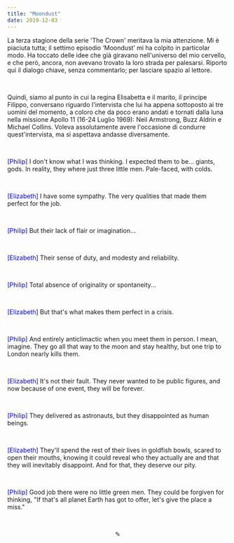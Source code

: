 ```yaml
---
title: "Moondust"
date: 2019-12-03
---
```

La terza stagione della serie 'The Crown' meritava la mia attenzione. Mi è piaciuta tutta; il settimo episodio ‘Moondust’ mi ha colpito in particolar modo. Ha toccato delle idee che già giravano nell'universo del mio cervello, e che però, ancora, non avevano trovato la loro strada per palesarsi. Riporto qui il dialogo chiave, senza commentarlo; per lasciare spazio al lettore.

&nbsp;

Quindi, siamo al punto in cui la regina Elisabetta e il marito, il principe Filippo, conversano riguardo l'intervista che lui ha appena sottoposto ai tre uomini del momento, a coloro che da poco erano andati e tornati dalla luna nella missione Apollo 11 (16-24 Luglio 1969): Neil Armstrong, Buzz Aldrin e Michael Collins. Voleva assolutamente avere l'occasione di condurre quest'intervista, ma si aspettava andasse diversamente.

&nbsp;

<span style="color:blue">[Philip]</span> I don't know what I was thinking. I expected them to be... giants, gods. In reality, they where just three little men. Pale-faced, with colds.

&nbsp;

<span style="color:blue">[Elizabeth]</span> I have some sympathy. The very qualities that made them perfect for the job.

&nbsp;

<span style="color:blue">[Philip]</span> But their lack of flair or imagination...

&nbsp;

<span style="color:blue">[Elizabeth]</span> Their sense of duty, and modesty and reliability.

&nbsp;

<span style="color:blue">[Philip]</span> Total absence of originality or spontaneity...

&nbsp;

<span style="color:blue">[Elizabeth]</span> But that's what makes them perfect in a crisis.

&nbsp;

<span style="color:blue">[Philip]</span> And entirely anticlimactic when you meet them in person. I mean, imagine. They go all that way to the moon and stay healthy, but one trip to London nearly kills them.

&nbsp;

<span style="color:blue">[Elizabeth]</span> It's not their fault. They never wanted to be public figures, and now because of one event, they will be forever.

&nbsp;

<span style="color:blue">[Philip]</span> They delivered as astronauts, but they disappointed as human beings.

&nbsp;

<span style="color:blue">[Elizabeth]</span> They'll spend the rest of their lives in goldfish bowls, scared to open their mouths, knowing it could reveal who they actually are and that they will inevitably disappoint. And for that, they deserve our pity.

&nbsp;

<span style="color:blue">[Philip]</span> Good job there were no little green men. They could be forgiven for thinking, "If that's all planet Earth has got to offer, let's give the place a miss."

&nbsp;

<div align="center">
  ✎
</div>
